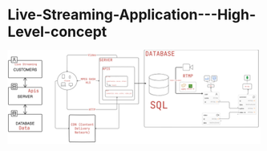# Live-Streaming-Application---High-Level-concept

![diagram](/diagram-export-26-12-2023-20_03_24.png)
